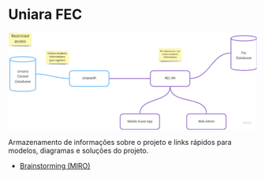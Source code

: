 # Uniara FEC

<img src="assets/general-diagram.png" />

Armazenamento de informações sobre o projeto e links rápidos para modelos, diagramas e soluções do projeto.

- [Brainstorming (MIRO)](https://miro.com/welcomeonboard/U3dWMVRHNU55TXZSNmVBdElyb1JpSnBjRHpCTmIxdHBqRDlmVURSVGZNZFUzNlljUEQwUlBmelBDeFZxSTU3SHwzNDU4NzY0NTI0NjczMTk0Mjg0?share_link_id=599951146160)

